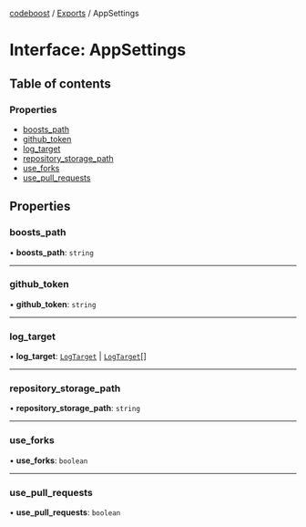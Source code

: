 [codeboost](../README.md) / [Exports](../modules.md) / AppSettings

# Interface: AppSettings

## Table of contents

### Properties

-   [boosts_path](AppSettings.md#boosts_path)
-   [github_token](AppSettings.md#github_token)
-   [log_target](AppSettings.md#log_target)
-   [repository_storage_path](AppSettings.md#repository_storage_path)
-   [use_forks](AppSettings.md#use_forks)
-   [use_pull_requests](AppSettings.md#use_pull_requests)

## Properties

### boosts_path

• **boosts_path**: `string`

---

### github_token

• **github_token**: `string`

---

### log_target

• **log_target**: [`LogTarget`](../modules.md#logtarget) \| [`LogTarget`](../modules.md#logtarget)[]

---

### repository_storage_path

• **repository_storage_path**: `string`

---

### use_forks

• **use_forks**: `boolean`

---

### use_pull_requests

• **use_pull_requests**: `boolean`
